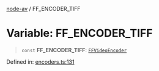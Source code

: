 [node-av](../globals.md) / FF\_ENCODER\_TIFF

# Variable: FF\_ENCODER\_TIFF

> `const` **FF\_ENCODER\_TIFF**: [`FFVideoEncoder`](../type-aliases/FFVideoEncoder.md)

Defined in: [encoders.ts:131](https://github.com/seydx/av/blob/f8631fc881b394300b1479f511d55cf1c370a87f/src/constants/encoders.ts#L131)
